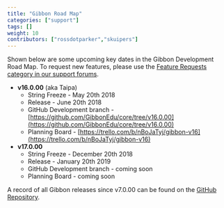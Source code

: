 ```yaml
---
title: "Gibbon Road Map"
categories: ["support"]
tags: []
weight: 10
contributors: ["rossdotparker","skuipers"]
---
```


Shown below are some upcoming key dates in the Gibbon Development Road Map. To request new features, please use the [Feature Requests category in our support forums](https://ask.gibbonedu.org/categories/feature-requests).

*   __v16.0.00__ (aka <span class="_Xbe">Taipa</span>)
    *   String Freeze - May 20th 2018
    *   Release - June 20th 2018
    *   GitHub Development branch - [https://github.com/GibbonEdu/core/tree/v16.0.00](https://github.com/GibbonEdu/core/tree/v16.0.00)
    *   Planning Board - [https://trello.com/b/nBoJaTyj/gibbon-v16](https://trello.com/b/nBoJaTyj/gibbon-v16)
*   __v17.0.00__
    *   String Freeze - December 20th 2018
    *   Release - January 20th 2019
    *   GitHub Development branch - coming soon
    *   Planning Board - coming soon


A record of all Gibbon releases since v7.0.00 can be found on the [GitHub Repository](https://github.com/GibbonEdu/core/releases).
